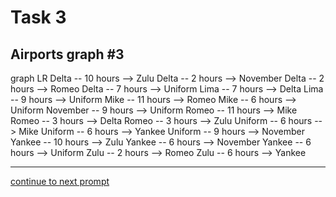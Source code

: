 # Task 3
## Airports graph #3

<div></div>
<div class="mermaid-access">
graph LR
  Delta -- 10 hours --> Zulu
  Delta -- 2 hours --> November
  Delta -- 2 hours --> Romeo
  Delta -- 7 hours --> Uniform
  Lima -- 7 hours --> Delta
  Lima -- 9 hours --> Uniform
  Mike -- 11 hours --> Romeo
  Mike -- 6 hours --> Uniform
  November -- 9 hours --> Uniform
  Romeo -- 11 hours --> Mike
  Romeo -- 3 hours --> Delta
  Romeo -- 3 hours --> Zulu
  Uniform -- 6 hours --> Mike
  Uniform -- 6 hours --> Yankee
  Uniform -- 9 hours --> November
  Yankee -- 10 hours --> Zulu
  Yankee -- 6 hours --> November
  Yankee -- 6 hours --> Uniform
  Zulu -- 2 hours --> Romeo
  Zulu -- 6 hours --> Yankee
</div>

---

[continue to next prompt](./task4prompt-v.html)

<!-- Required scripts for MermaidAccess -->
<script src="https://combinatronics.com/mermaid-js/mermaid/release/8.8.4/dist/mermaid.min.js"></script>
<script src="mermaid-access-elm.js"></script>
<script src="mermaid-access.js"></script>
<script>
mermaidAccess.go(mermaidAccess.viewerMode, mermaidAccess.displayAccessibleOnly)
</script>
    